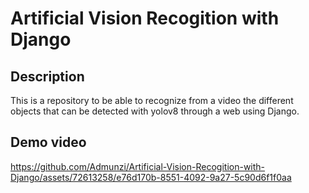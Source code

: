 # Artificial Vision Recogition with Django

## Description
This is a repository to be able to recognize from a video the different objects that can be detected with yolov8 through a web using Django.

## Demo video
https://github.com/Admunzi/Artificial-Vision-Recogition-with-Django/assets/72613258/e76d170b-8551-4092-9a27-5c90d6f1f0aa

